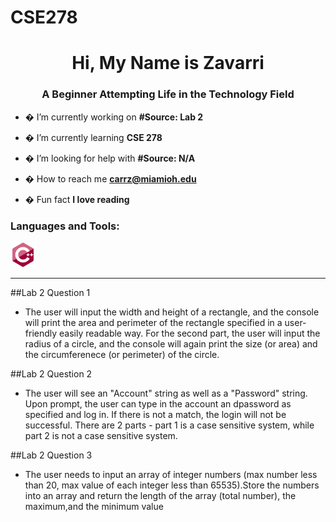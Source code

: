 # CSE278
<h1 align="center">Hi, My Name is Zavarri</h1>
<h3 align="center">A Beginner Attempting Life in the Technology Field</h3>

- � I’m currently working on **#Source: Lab 2**

- � I’m currently learning **CSE 278**

- � I’m looking for help with **#Source: N/A**

- � How to reach me **carrz@miamioh.edu**

- � Fun fact **I love reading**

<h3 align="left">Languages and Tools:</h3>
<p align="left"> <a href="https://www.w3schools.com/cpp/" target="_blank"> <img src="https://raw.githubusercontent.com/devicons/devicon/master/icons/cplusplus/cplusplus-original.svg" alt="cplusplus" width="40" height="40"/> </a> </p>

-----------------------------------------------------
##Lab 2 Question 1
  - The user will input the width and height of a rectangle, and the console will print the area and perimeter of the rectangle specified in a user-friendly easily readable way. For the second part, the user will input the radius of a circle, and the console will again print the size (or area) and the circumferenece (or perimeter) of the circle.

##Lab 2 Question 2
  - The user will see an "Account" string as well as a "Password" string. Upon prompt, the user can type in the account an dpassword as specified and log in. If there is not a match, the login will not be successful. There are 2 parts - part 1 is a case sensitive system, while part 2 is not a case sensitive system.

##Lab 2 Question 3
  - The user needs to input an array of integer numbers (max number less than 20, max value of each integer less than 65535).Store the numbers into an array and return the length of the array (total number), the maximum,and the minimum value
